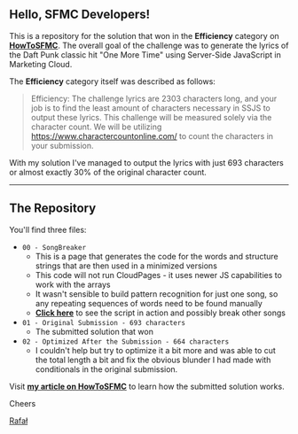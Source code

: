 

## Hello,  SFMC Developers!

This is a repository for the solution that won in the **Efficiency** category on **[HowToSFMC](https://www.howtosfmc.com/posts/one-more-time-winners-announced/)**. The overall goal of the challenge was to generate the lyrics of the Daft Punk classic hit "One More Time" using Server-Side JavaScript in Marketing Cloud.

The **Efficiency** category itself was described as follows:

> Efficiency: The challenge lyrics are 2303 characters long, and your job is to find the least amount of characters necessary in SSJS to output these lyrics. This challenge will be measured solely via the character count. We will be utilizing https://www.charactercountonline.com/ to count the characters in your submission.

With my solution I've managed to output the lyrics with just 693 characters or almost exactly 30% of the original character count.


---


## The Repository

You'll find three files:
- `00 - SongBreaker` 
   - This is a page that generates the code for the words and structure strings that are then used in a minimized versions
   - This code will not run CloudPages - it uses newer JS capabilities to work with the arrays
   - It wasn't sensible to build pattern recognition for just one song, so any repeating sequences of words need to be found manually
   - **[Click here](https://hellosfmc.com/SongBreaker.html)** to see the script in action and possibly break other songs
- `01 - Original Submission - 693 characters`
    - The submitted solution that won
- `02 - Optimized After the Submission - 664 characters`
    - I couldn't help but try to optimize it a bit more and was able to cut the total length a bit and fix the obvious blunder I had made with conditionals in the original submission.

Visit **[my article on HowToSFMC](https://www.howtosfmc.com/posts/one-more-time-efficiency-winner/)** to learn how the submitted solution works.

Cheers

[Rafał](https://www.linkedin.com/in/rafal-wolsztyniak/)
